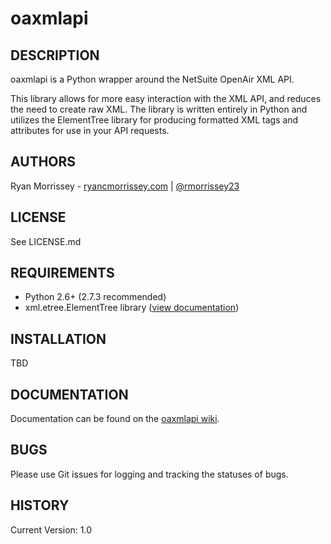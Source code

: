 # oaxmlapi

## DESCRIPTION
oaxmlapi is a Python wrapper around the NetSuite OpenAir XML API.

This library allows for more easy interaction with the XML API, and reduces the need to create raw XML. The library is written entirely in Python and utilizes the ElementTree library for producing formatted XML tags and attributes for use in your API requests.

## AUTHORS
Ryan Morrissey - [ryancmorrissey.com](http://ryancmorrissey.com) | [@rmorrissey23](http://www.twitter.com/rmorrissey23)

## LICENSE
See LICENSE.md

## REQUIREMENTS
- Python 2.6+ (2.7.3 recommended)
- xml.etree.ElementTree library ([view documentation](http://docs.python.org/2/library/xml.etree.elementtree.html))

## INSTALLATION
TBD

## DOCUMENTATION
Documentation can be found on the [oaxmlapi wiki](https://github.com/23maverick23/oaxmlapi/wiki).

## BUGS
Please use Git issues for logging and tracking the statuses of bugs.

## HISTORY
Current Version: 1.0
